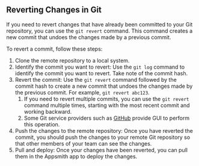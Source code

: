 
## Reverting Changes in Git

If you need to revert changes that have already been committed to your Git repository, you can use the `git revert` command. This command creates a new commit that undoes the changes made by a previous commit.

To revert a commit, follow these steps:

1. Clone the remote repository to a local system.
2. Identify the commit you want to revert: Use the `git log` command to identify the commit you want to revert. Take note of the commit hash.
3. Revert the commit: Use the `git revert` command followed by the commit hash to create a new commit that undoes the changes made by the previous commit. For example, `git revert abc123`.
    1. If you need to revert multiple commits, you can use the `git revert` command multiple times, starting with the most recent commit and working backward.
    2. Some Git service providers such as [GitHub](https://docs.github.com/en/desktop/contributing-and-collaborating-using-github-desktop/managing-commits/reverting-a-commit) provide GUI to perform this operation.
4. Push the changes to the remote repository: Once you have reverted the commit, you should push the changes to your remote Git repository so that other members of your team can see the changes.
5. Pull and deploy: Once your changes have been reverted, you can pull them in the Appsmith app to deploy the changes.
